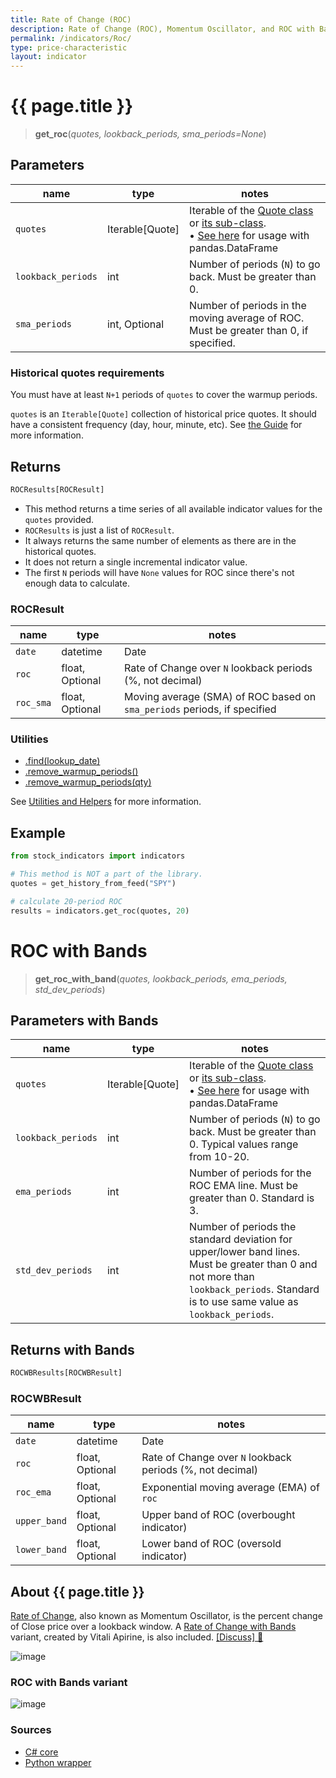 ```yaml
---
title: Rate of Change (ROC)
description: Rate of Change (ROC), Momentum Oscillator, and ROC with Bands
permalink: /indicators/Roc/
type: price-characteristic
layout: indicator
---
```


# {{ page.title }}

><span class="indicator-syntax">**get_roc**(*quotes, lookback_periods, sma_periods=None*)</span>

## Parameters

| name | type | notes
| -- |-- |--
| `quotes` | Iterable[Quote] | Iterable of the [Quote class]({{site.baseurl}}/guide/#historical-quotes) or [its sub-class]({{site.baseurl}}/guide/#using-custom-quote-classes). <br><span class='qna-dataframe'> • [See here]({{site.baseurl}}/guide/#using-pandasdataframe) for usage with pandas.DataFrame</span>
| `lookback_periods` | int | Number of periods (`N`) to go back.  Must be greater than 0.
| `sma_periods` | int, Optional | Number of periods in the moving average of ROC.  Must be greater than 0, if specified.

### Historical quotes requirements

You must have at least `N+1` periods of `quotes` to cover the warmup periods.

`quotes` is an `Iterable[Quote]` collection of historical price quotes.  It should have a consistent frequency (day, hour, minute, etc).  See [the Guide]({{site.baseurl}}/guide/#historical-quotes) for more information.

## Returns

```python
ROCResults[ROCResult]
```

- This method returns a time series of all available indicator values for the `quotes` provided.
- `ROCResults` is just a list of `ROCResult`.
- It always returns the same number of elements as there are in the historical quotes.
- It does not return a single incremental indicator value.
- The first `N` periods will have `None` values for ROC since there's not enough data to calculate.

### ROCResult

| name | type | notes
| -- |-- |--
| `date` | datetime | Date
| `roc` | float, Optional | Rate of Change over `N` lookback periods (%, not decimal)
| `roc_sma` | float, Optional | Moving average (SMA) of ROC based on `sma_periods` periods, if specified

### Utilities

- [.find(lookup_date)]({{site.baseurl}}/utilities#find-indicator-result-by-date)
- [.remove_warmup_periods()]({{site.baseurl}}/utilities#remove-warmup-periods)
- [.remove_warmup_periods(qty)]({{site.baseurl}}/utilities#remove-warmup-periods)

See [Utilities and Helpers]({{site.baseurl}}/utilities#utilities-for-indicator-results) for more information.

## Example

```python
from stock_indicators import indicators

# This method is NOT a part of the library.
quotes = get_history_from_feed("SPY")

# calculate 20-period ROC
results = indicators.get_roc(quotes, 20)
```

# ROC with Bands

><span class="indicator-syntax">**get_roc_with_band**(*quotes, lookback_periods, ema_periods, std_dev_periods*)</span>

## Parameters with Bands

| name | type | notes
| -- |-- |--
| `quotes` | Iterable[Quote] | Iterable of the [Quote class]({{site.baseurl}}/guide/#historical-quotes) or [its sub-class]({{site.baseurl}}/guide/#using-custom-quote-classes). <br><span class='qna-dataframe'> • [See here]({{site.baseurl}}/guide/#using-pandasdataframe) for usage with pandas.DataFrame</span>
| `lookback_periods` | int | Number of periods (`N`) to go back.  Must be greater than 0.  Typical values range from 10-20.
| `ema_periods` | int | Number of periods for the ROC EMA line.  Must be greater than 0.  Standard is 3.
| `std_dev_periods` | int | Number of periods the standard deviation for upper/lower band lines.  Must be greater than 0 and not more than `lookback_periods`.  Standard is to use same value as `lookback_periods`.

## Returns with Bands

```python
ROCWBResults[ROCWBResult]
```

### ROCWBResult

| name | type | notes
| -- |-- |--
| `date` | datetime | Date
| `roc` | float, Optional | Rate of Change over `N` lookback periods (%, not decimal)
| `roc_ema` | float, Optional | Exponential moving average (EMA) of `roc`
| `upper_band` | float, Optional | Upper band of ROC (overbought indicator)
| `lower_band` | float, Optional | Lower band of ROC (oversold indicator)

## About {{ page.title }}

[Rate of Change](https://en.wikipedia.org/wiki/Momentum_(technical_analysis)), also known as Momentum Oscillator, is the percent change of Close price over a lookback window.  A [Rate of Change with Bands](#roc-with-bands) variant, created by Vitali Apirine, is also included.
[[Discuss] &#128172;]({{site.dotnet.repo}}/discussions/242 "Community discussion about this indicator")

![image]({{site.dotnet.charts}}/Roc.png)

### ROC with Bands variant

![image]({{site.dotnet.charts}}/RocWb.png)

### Sources

- [C# core]({{site.dotnet.src}}/m-r/Roc/Roc.Series.cs)
- [Python wrapper]({{site.python.src}}/roc.py)
